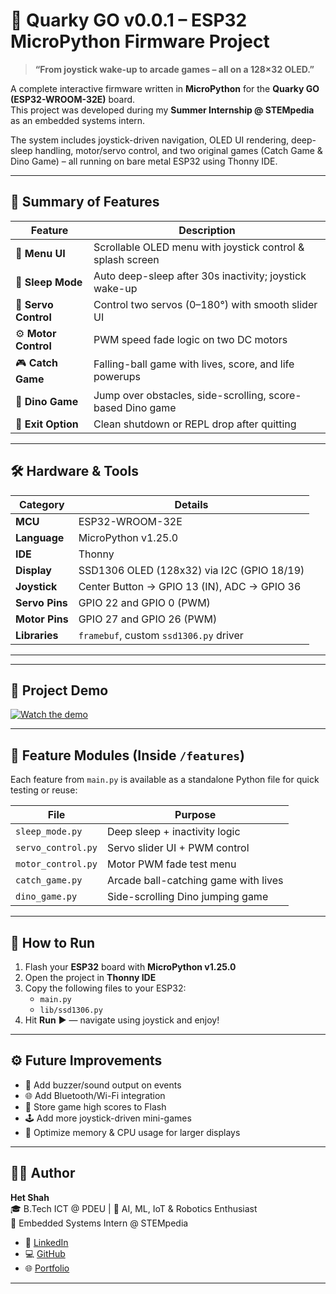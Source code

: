 # 🚀 Quarky GO v0.0.1 – ESP32 MicroPython Firmware Project

> **“From joystick wake-up to arcade games – all on a 128×32 OLED.”**

A complete interactive firmware written in **MicroPython** for the **Quarky GO (ESP32-WROOM-32E)** board.  
This project was developed during my **Summer Internship @ STEMpedia** as an embedded systems intern.

The system includes joystick-driven navigation, OLED UI rendering, deep-sleep handling, motor/servo control, and two original games (Catch Game & Dino Game) – all running on bare metal ESP32 using Thonny IDE.

---

## 🧠 Summary of Features

| Feature             | Description |
|---------------------|-------------|
| 🧭 **Menu UI**       | Scrollable OLED menu with joystick control & splash screen |
| 🌙 **Sleep Mode**    | Auto deep-sleep after 30s inactivity; joystick wake-up |
| 🦾 **Servo Control** | Control two servos (0–180°) with smooth slider UI |
| ⚙ **Motor Control** | PWM speed fade logic on two DC motors |
| 🎮 **Catch Game**    | Falling-ball game with lives, score, and life powerups |
| 🦖 **Dino Game**     | Jump over obstacles, side-scrolling, score-based Dino game |
| 🛑 **Exit Option**   | Clean shutdown or REPL drop after quitting |

---

## 🛠️ Hardware & Tools

| Category         | Details                              |
|------------------|--------------------------------------|
| **MCU**          | ESP32-WROOM-32E                      |
| **Language**     | MicroPython v1.25.0                  |
| **IDE**          | Thonny                               |
| **Display**      | SSD1306 OLED (128x32) via I2C (GPIO 18/19) |
| **Joystick**     | Center Button → GPIO 13 (IN), ADC → GPIO 36 |
| **Servo Pins**   | GPIO 22 and GPIO 0 (PWM)             |
| **Motor Pins**   | GPIO 27 and GPIO 26 (PWM)            |
| **Libraries**    | `framebuf`, custom `ssd1306.py` driver |

---

---

## 🎥 Project Demo

[![Watch the demo](https://img.youtube.com/vi/dQw4w9WgXcQ/maxresdefault.jpg)](https://youtu.be/dQw4w9WgXcQ)



---

## 🧩 Feature Modules (Inside `/features`)

Each feature from `main.py` is available as a standalone Python file for quick testing or reuse:

| File               | Purpose                              |
|--------------------|--------------------------------------|
| `sleep_mode.py`    | Deep sleep + inactivity logic        |
| `servo_control.py` | Servo slider UI + PWM control        |
| `motor_control.py` | Motor PWM fade test menu             |
| `catch_game.py`    | Arcade ball-catching game with lives |
| `dino_game.py`     | Side-scrolling Dino jumping game     |

---

## 🔌 How to Run

1. Flash your **ESP32** board with **MicroPython v1.25.0**
2. Open the project in **Thonny IDE**
3. Copy the following files to your ESP32:
   - `main.py`
   - `lib/ssd1306.py`
4. Hit **Run** ▶ — navigate using joystick and enjoy!

---

## ⚙️ Future Improvements

- 🎵 Add buzzer/sound output on events
- 🌐 Add Bluetooth/Wi-Fi integration
- 💾 Store game high scores to Flash
- 🕹 Add more joystick-driven mini-games
- 🧠 Optimize memory & CPU usage for larger displays

---

## 👨‍💻 Author

**Het Shah**  
🎓 B.Tech ICT @ PDEU | 🔬 AI, ML, IoT & Robotics Enthusiast  
🧠 Embedded Systems Intern @ STEMpedia

- 🔗 [LinkedIn](https://www.linkedin.com/in/hetshah-ai-tech/)
- 💻 [GitHub](https://github.com/hetshahAI)
- 🌐 [Portfolio](https://hetshah1704.wixsite.com/het-portfolio217)

---




